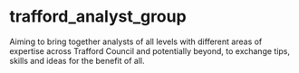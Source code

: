 # trafford_analyst_group
Aiming to bring together analysts of all levels with different areas of expertise across Trafford Council and potentially beyond, to exchange tips, skills and ideas for the benefit of all.
